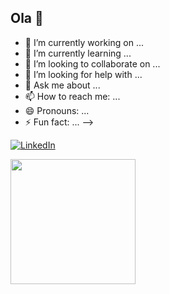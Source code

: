 ## Ola 👋



- 🔭 I’m currently working on ...
- 🌱 I’m currently learning ...
- 👯 I’m looking to collaborate on ...
- 🤔 I’m looking for help with ...
- 💬 Ask me about ...
- 📫 How to reach me: ...
- 😄 Pronouns: ...
- ⚡ Fun fact: ...
-->


[![LinkedIn](https://img.shields.io/badge/LinkedIn-0077B5?style=for-the-badge&logo=linkedin&logoColor=white)](https://www.linkedin.com/in/diogomlobo/)

<a href="https://github.com/DioLobo/github-readme-stats">
  <img height=200 align="center" src="https://github-readme-stats.vercel.app/api?username=DioLobo" />
</a>
